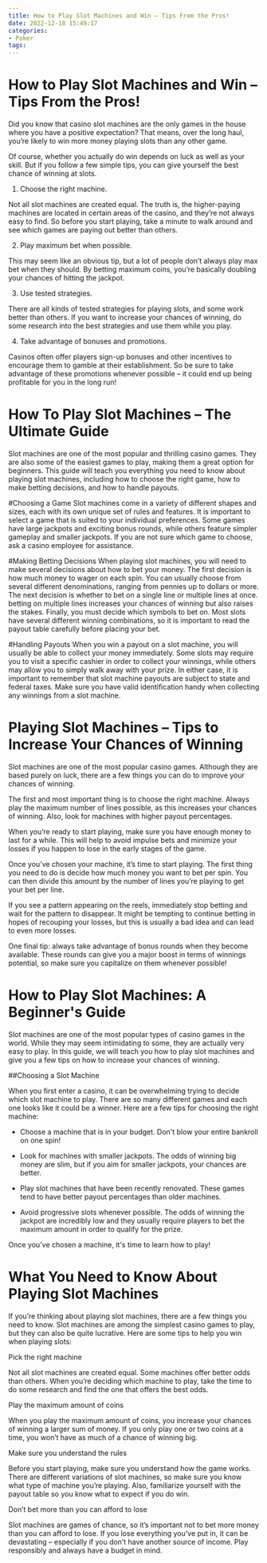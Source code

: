 ```yaml
---
title: How to Play Slot Machines and Win – Tips From the Pros!
date: 2022-12-18 15:49:17
categories:
- Poker
tags:
---
```



#  How to Play Slot Machines and Win – Tips From the Pros!

Did you know that casino slot machines are the only games in the house where you have a positive expectation? That means, over the long haul, you’re likely to win more money playing slots than any other game.

Of course, whether you actually do win depends on luck as well as your skill. But if you follow a few simple tips, you can give yourself the best chance of winning at slots.

1. Choose the right machine.

Not all slot machines are created equal. The truth is, the higher-paying machines are located in certain areas of the casino, and they’re not always easy to find. So before you start playing, take a minute to walk around and see which games are paying out better than others.

2. Play maximum bet when possible.

This may seem like an obvious tip, but a lot of people don’t always play max bet when they should. By betting maximum coins, you’re basically doubling your chances of hitting the jackpot.

3. Use tested strategies.

There are all kinds of tested strategies for playing slots, and some work better than others. If you want to increase your chances of winning, do some research into the best strategies and use them while you play.

4. Take advantage of bonuses and promotions.

Casinos often offer players sign-up bonuses and other incentives to encourage them to gamble at their establishment. So be sure to take advantage of these promotions whenever possible – it could end up being profitable for you in the long run!

#  How To Play Slot Machines – The Ultimate Guide

Slot machines are one of the most popular and thrilling casino games. They are also some of the easiest games to play, making them a great option for beginners. This guide will teach you everything you need to know about playing slot machines, including how to choose the right game, how to make betting decisions, and how to handle payouts.

#Choosing a Game
Slot machines come in a variety of different shapes and sizes, each with its own unique set of rules and features. It is important to select a game that is suited to your individual preferences. Some games have large jackpots and exciting bonus rounds, while others feature simpler gameplay and smaller jackpots. If you are not sure which game to choose, ask a casino employee for assistance.

#Making Betting Decisions
When playing slot machines, you will need to make several decisions about how to bet your money. The first decision is how much money to wager on each spin. You can usually choose from several different denominations, ranging from pennies up to dollars or more. The next decision is whether to bet on a single line or multiple lines at once. betting on multiple lines increases your chances of winning but also raises the stakes. Finally, you must decide which symbols to bet on. Most slots have several different winning combinations, so it is important to read the payout table carefully before placing your bet.

#Handling Payouts
When you win a payout on a slot machine, you will usually be able to collect your money immediately. Some slots may require you to visit a specific cashier in order to collect your winnings, while others may allow you to simply walk away with your prize. In either case, it is important to remember that slot machine payouts are subject to state and federal taxes. Make sure you have valid identification handy when collecting any winnings from a slot machine.

#  Playing Slot Machines – Tips to Increase Your Chances of Winning

Slot machines are one of the most popular casino games. Although they are based purely on luck, there are a few things you can do to improve your chances of winning.

The first and most important thing is to choose the right machine. Always play the maximum number of lines possible, as this increases your chances of winning. Also, look for machines with higher payout percentages.

When you’re ready to start playing, make sure you have enough money to last for a while. This will help to avoid impulse bets and minimize your losses if you happen to lose in the early stages of the game.

Once you’ve chosen your machine, it’s time to start playing. The first thing you need to do is decide how much money you want to bet per spin. You can then divide this amount by the number of lines you’re playing to get your bet per line.

If you see a pattern appearing on the reels, immediately stop betting and wait for the pattern to disappear. It might be tempting to continue betting in hopes of recouping your losses, but this is usually a bad idea and can lead to even more losses.

One final tip: always take advantage of bonus rounds when they become available. These rounds can give you a major boost in terms of winnings potential, so make sure you capitalize on them whenever possible!

#  How to Play Slot Machines: A Beginner's Guide

Slot machines are one of the most popular types of casino games in the world. While they may seem intimidating to some, they are actually very easy to play. In this guide, we will teach you how to play slot machines and give you a few tips on how to increase your chances of winning.

##Choosing a Slot Machine

When you first enter a casino, it can be overwhelming trying to decide which slot machine to play. There are so many different games and each one looks like it could be a winner. Here are a few tips for choosing the right machine:

- Choose a machine that is in your budget. Don't blow your entire bankroll on one spin!

- Look for machines with smaller jackpots. The odds of winning big money are slim, but if you aim for smaller jackpots, your chances are better.

- Play slot machines that have been recently renovated. These games tend to have better payout percentages than older machines.

- Avoid progressive slots whenever possible. The odds of winning the jackpot are incredibly low and they usually require players to bet the maximum amount in order to qualify for the prize.

Once you've chosen a machine, it's time to learn how to play!

#  What You Need to Know About Playing Slot Machines

If you’re thinking about playing slot machines, there are a few things you need to know. Slot machines are among the simplest casino games to play, but they can also be quite lucrative. Here are some tips to help you win when playing slots:

Pick the right machine

Not all slot machines are created equal. Some machines offer better odds than others. When you’re deciding which machine to play, take the time to do some research and find the one that offers the best odds.

Play the maximum amount of coins

When you play the maximum amount of coins, you increase your chances of winning a larger sum of money. If you only play one or two coins at a time, you won’t have as much of a chance of winning big.

Make sure you understand the rules

Before you start playing, make sure you understand how the game works. There are different variations of slot machines, so make sure you know what type of machine you’re playing. Also, familiarize yourself with the payout table so you know what to expect if you do win.

Don’t bet more than you can afford to lose

Slot machines are games of chance, so it’s important not to bet more money than you can afford to lose. If you lose everything you’ve put in, it can be devastating – especially if you don’t have another source of income. Play responsibly and always have a budget in mind.